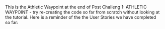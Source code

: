This is the Athletic Waypoint at the end of Post Challeng 1:
ATHLETIC WAYPOINT - try re-creating the code so far from scratch without looking at the tutorial. Here is a reminder of the the User Stories we have completed so far:



